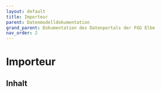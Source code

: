 ```yaml
---
layout: default
title: Importeur
parent: Datenmodelldokumentation
grand_parent: Dokumentation des Datenportals der FGG Elbe
nav_order: 2
---
```


# Importeur

## Inhalt